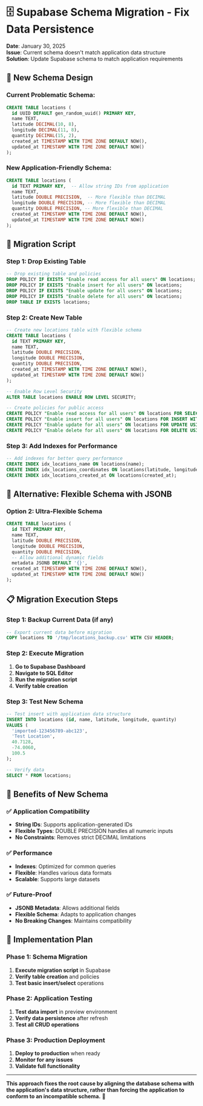 # 🗄️ Supabase Schema Migration - Fix Data Persistence

**Date**: January 30, 2025  
**Issue**: Current schema doesn't match application data structure  
**Solution**: Update Supabase schema to match application requirements

## 🎯 **New Schema Design**

### **Current Problematic Schema:**
```sql
CREATE TABLE locations (
  id UUID DEFAULT gen_random_uuid() PRIMARY KEY,
  name TEXT,
  latitude DECIMAL(10, 8),
  longitude DECIMAL(11, 8),
  quantity DECIMAL(15, 2),
  created_at TIMESTAMP WITH TIME ZONE DEFAULT NOW(),
  updated_at TIMESTAMP WITH TIME ZONE DEFAULT NOW()
);
```

### **New Application-Friendly Schema:**
```sql
CREATE TABLE locations (
  id TEXT PRIMARY KEY,  -- Allow string IDs from application
  name TEXT,
  latitude DOUBLE PRECISION,  -- More flexible than DECIMAL
  longitude DOUBLE PRECISION, -- More flexible than DECIMAL
  quantity DOUBLE PRECISION, -- More flexible than DECIMAL
  created_at TIMESTAMP WITH TIME ZONE DEFAULT NOW(),
  updated_at TIMESTAMP WITH TIME ZONE DEFAULT NOW()
);
```

## 🔄 **Migration Script**

### **Step 1: Drop Existing Table**
```sql
-- Drop existing table and policies
DROP POLICY IF EXISTS "Enable read access for all users" ON locations;
DROP POLICY IF EXISTS "Enable insert for all users" ON locations;
DROP POLICY IF EXISTS "Enable update for all users" ON locations;
DROP POLICY IF EXISTS "Enable delete for all users" ON locations;
DROP TABLE IF EXISTS locations;
```

### **Step 2: Create New Table**
```sql
-- Create new locations table with flexible schema
CREATE TABLE locations (
  id TEXT PRIMARY KEY,
  name TEXT,
  latitude DOUBLE PRECISION,
  longitude DOUBLE PRECISION,
  quantity DOUBLE PRECISION,
  created_at TIMESTAMP WITH TIME ZONE DEFAULT NOW(),
  updated_at TIMESTAMP WITH TIME ZONE DEFAULT NOW()
);

-- Enable Row Level Security
ALTER TABLE locations ENABLE ROW LEVEL SECURITY;

-- Create policies for public access
CREATE POLICY "Enable read access for all users" ON locations FOR SELECT USING (true);
CREATE POLICY "Enable insert for all users" ON locations FOR INSERT WITH CHECK (true);
CREATE POLICY "Enable update for all users" ON locations FOR UPDATE USING (true);
CREATE POLICY "Enable delete for all users" ON locations FOR DELETE USING (true);
```

### **Step 3: Add Indexes for Performance**
```sql
-- Add indexes for better query performance
CREATE INDEX idx_locations_name ON locations(name);
CREATE INDEX idx_locations_coordinates ON locations(latitude, longitude);
CREATE INDEX idx_locations_created_at ON locations(created_at);
```

## 🔧 **Alternative: Flexible Schema with JSONB**

### **Option 2: Ultra-Flexible Schema**
```sql
CREATE TABLE locations (
  id TEXT PRIMARY KEY,
  name TEXT,
  latitude DOUBLE PRECISION,
  longitude DOUBLE PRECISION,
  quantity DOUBLE PRECISION,
  -- Allow additional dynamic fields
  metadata JSONB DEFAULT '{}',
  created_at TIMESTAMP WITH TIME ZONE DEFAULT NOW(),
  updated_at TIMESTAMP WITH TIME ZONE DEFAULT NOW()
);
```

## 📋 **Migration Execution Steps**

### **Step 1: Backup Current Data (if any)**
```sql
-- Export current data before migration
COPY locations TO '/tmp/locations_backup.csv' WITH CSV HEADER;
```

### **Step 2: Execute Migration**
1. **Go to Supabase Dashboard**
2. **Navigate to SQL Editor**
3. **Run the migration script**
4. **Verify table creation**

### **Step 3: Test New Schema**
```sql
-- Test insert with application data structure
INSERT INTO locations (id, name, latitude, longitude, quantity) 
VALUES (
  'imported-123456789-abc123',
  'Test Location',
  40.7128,
  -74.0060,
  100.5
);

-- Verify data
SELECT * FROM locations;
```

## 🎯 **Benefits of New Schema**

### **✅ Application Compatibility**
- **String IDs**: Supports application-generated IDs
- **Flexible Types**: DOUBLE PRECISION handles all numeric inputs
- **No Constraints**: Removes strict DECIMAL limitations

### **✅ Performance**
- **Indexes**: Optimized for common queries
- **Flexible**: Handles various data formats
- **Scalable**: Supports large datasets

### **✅ Future-Proof**
- **JSONB Metadata**: Allows additional fields
- **Flexible Schema**: Adapts to application changes
- **No Breaking Changes**: Maintains compatibility

## 🚀 **Implementation Plan**

### **Phase 1: Schema Migration**
1. **Execute migration script** in Supabase
2. **Verify table creation** and policies
3. **Test basic insert/select** operations

### **Phase 2: Application Testing**
1. **Test data import** in preview environment
2. **Verify data persistence** after refresh
3. **Test all CRUD operations**

### **Phase 3: Production Deployment**
1. **Deploy to production** when ready
2. **Monitor for any issues**
3. **Validate full functionality**

---

**This approach fixes the root cause by aligning the database schema with the application's data structure, rather than forcing the application to conform to an incompatible schema.** 🎯
